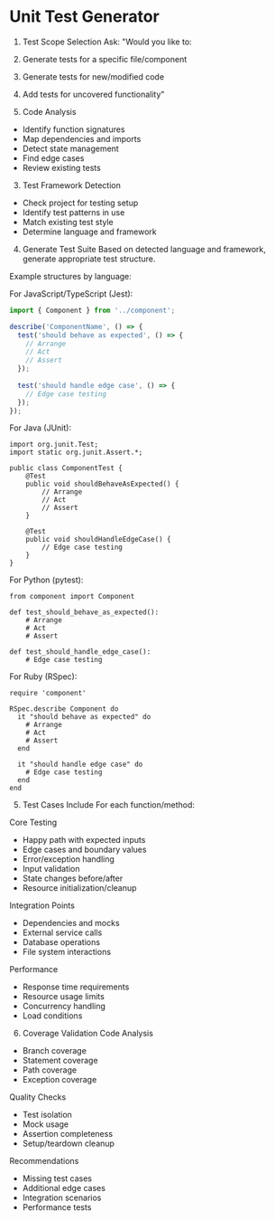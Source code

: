 # Unit Test Generator

1. Test Scope Selection
Ask: "Would you like to:
1. Generate tests for a specific file/component
2. Generate tests for new/modified code
3. Add tests for uncovered functionality"

2. Code Analysis
- Identify function signatures
- Map dependencies and imports
- Detect state management
- Find edge cases
- Review existing tests

3. Test Framework Detection
- Check project for testing setup
- Identify test patterns in use
- Match existing test style
- Determine language and framework

4. Generate Test Suite
Based on detected language and framework, generate appropriate test structure.

Example structures by language:

For JavaScript/TypeScript (Jest):
```typescript:src/__tests__/component.test.ts
import { Component } from '../component';

describe('ComponentName', () => {
  test('should behave as expected', () => {
    // Arrange
    // Act
    // Assert
  });
  
  test('should handle edge case', () => {
    // Edge case testing
  });
});
```

For Java (JUnit):
```
import org.junit.Test;
import static org.junit.Assert.*;

public class ComponentTest {
    @Test
    public void shouldBehaveAsExpected() {
        // Arrange
        // Act
        // Assert
    }
    
    @Test
    public void shouldHandleEdgeCase() {
        // Edge case testing
    }
}
```

For Python (pytest):
```
from component import Component

def test_should_behave_as_expected():
    # Arrange
    # Act
    # Assert
    
def test_should_handle_edge_case():
    # Edge case testing
```

For Ruby (RSpec):
```
require 'component'

RSpec.describe Component do
  it "should behave as expected" do
    # Arrange
    # Act
    # Assert
  end
  
  it "should handle edge case" do
    # Edge case testing
  end
end
```
5. Test Cases Include
For each function/method:

Core Testing
- Happy path with expected inputs
- Edge cases and boundary values
- Error/exception handling
- Input validation
- State changes before/after
- Resource initialization/cleanup

Integration Points  
- Dependencies and mocks
- External service calls
- Database operations
- File system interactions

Performance
- Response time requirements
- Resource usage limits
- Concurrency handling
- Load conditions

6. Coverage Validation
Code Analysis
- Branch coverage
- Statement coverage  
- Path coverage
- Exception coverage

Quality Checks
- Test isolation
- Mock usage
- Assertion completeness
- Setup/teardown cleanup

Recommendations
- Missing test cases
- Additional edge cases
- Integration scenarios
- Performance tests
